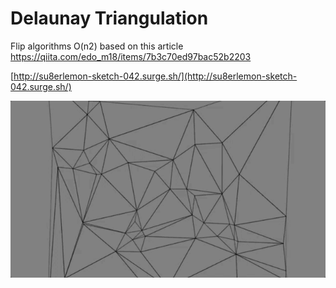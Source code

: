 # Delaunay Triangulation

Flip algorithms O(n2)
based on this article https://qiita.com/edo_m18/items/7b3c70ed97bac52b2203

[http://su8erlemon-sketch-042.surge.sh/](http://su8erlemon-sketch-042.surge.sh/)

![alt tag](https://github.com/su8erlemon/sketch/blob/master/042/img.gif)
